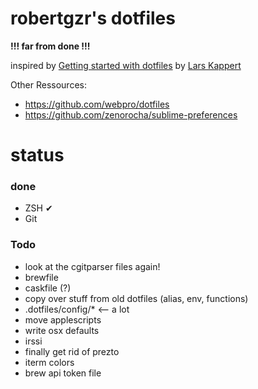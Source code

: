 robertgzr's dotfiles
====================

**!!! far from done !!!**

inspired by [Getting started with dotfiles](https://medium.com/@webprolific/getting-started-with-dotfiles-43c3602fd789) by [Lars Kappert](https://twitter.com/webprolific)

Other Ressources:
* https://github.com/webpro/dotfiles
* https://github.com/zenorocha/sublime-preferences


status
======

### done
* ZSH ✔
* Git

### Todo
* look at the cgitparser files again!
* brewfile
* caskfile (?)
* copy over stuff from old dotfiles (alias, env, functions)
* .dotfiles/config/* <-- a lot
* move applescripts
* write osx defaults
* irssi
* finally get rid of prezto
* iterm colors
* brew api token file